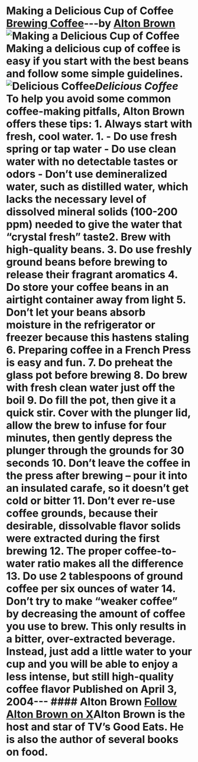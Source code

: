# Making a Delicious Cup of Coffee [Brewing Coffee](https://ineedcoffee.com/section/brewing-coffee/)---by [Alton Brown](https://ineedcoffee.com/by/alton-brown/)![Making a Delicious Cup of Coffee](https://ineedcoffee.com/images/posts/making-a-delicious-cup-of-coffee/delicious-coffee1.jpg) Making a delicious cup of coffee is easy if you start with the best beans and follow some simple guidelines.![Delicious Coffee](https://ineedcoffee.com/assets/delicious-coffee1.DsDk1qpY_Z1wsIBN.webp)_Delicious Coffee_ To help you avoid some common coffee-making pitfalls, Alton Brown offers these tips: 1. Always start with fresh, cool water.  1.     - Do use fresh spring or tap water    - Do use clean water with no detectable tastes or odors    - Don’t use demineralized water, such as distilled water, which lacks the necessary level of dissolved mineral solids (100-200 ppm) needed to give the water that “crystal fresh” taste2. Brew with high-quality beans. 3. Do use freshly ground beans before brewing to release their fragrant aromatics 4. Do store your coffee beans in an airtight container away from light 5. Don’t let your beans absorb moisture in the refrigerator or freezer because this hastens staling 6. Preparing coffee in a French Press is easy and fun. 7. Do preheat the glass pot before brewing 8. Do brew with fresh clean water just off the boil 9. Do fill the pot, then give it a quick stir. Cover with the plunger lid, allow the brew to infuse for four minutes, then gently depress the plunger through the grounds for 30 seconds 10. Don’t leave the coffee in the press after brewing – pour it into an insulated carafe, so it doesn’t get cold or bitter 11. Don’t ever re-use coffee grounds, because their desirable, dissolvable flavor solids were extracted during the first brewing 12. The proper coffee-to-water ratio makes all the difference 13. Do use 2 tablespoons of ground coffee per six ounces of water 14. Don’t try to make “weaker coffee” by decreasing the amount of coffee you use to brew. This only results in a bitter, over-extracted beverage. Instead, just add a little water to your cup and you will be able to enjoy a less intense, but still high-quality coffee flavor Published on April 3, 2004--- #### Alton Brown [Follow Alton Brown on X](https://x.com/altonbrown)Alton Brown is the host and star of TV’s Good Eats. He is also the author of several books on food.